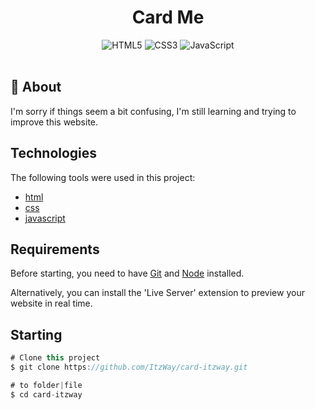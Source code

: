 <h1 align="center">Card Me</h1>

<div align="center">
  <img src="https://img.shields.io/badge/HTML5-E34F26?logo=html5&logoColor=fff&style=for-the-badge" alt="HTML5">
  <img src="https://img.shields.io/badge/CSS3-1572B6?logo=css3&logoColor=fff&style=for-the-badge" alt="CSS3">
  <img src="https://img.shields.io/badge/JavaScript-F7DF1E?logo=javascript&logoColor=000&style=for-the-badge" alt="JavaScript">
</div>

<br>

## :dart: About ##

I'm sorry if things seem a bit confusing, I'm still learning and trying to improve this website.
 

## Technologies ##
The following tools were used in this project:

- [html](https://www.w3schools.com/html/default.asp)
- [css](https://www.w3schools.com/css/default.asp)
- [javascript](https://www.w3schools.com/js/default.asp)

## Requirements ##

Before starting, you need to have [Git](https://git-scm.com) and [Node](https://nodejs.org/en/) installed.

Alternatively, you can install the 'Live Server' extension to preview your website in real time.

## Starting ##

```js
# Clone this project
$ git clone https://github.com/ItzWay/card-itzway.git

# to folder|file 
$ cd card-itzway
```
